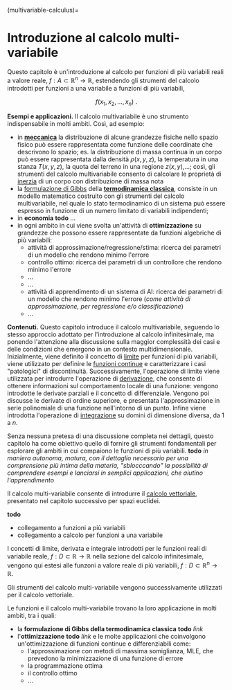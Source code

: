 (multivariable-calculus)=
# Introduzione al calcolo multi-variabile

Questo capitolo è un'introduzione al calcolo per funzioni di più variabili reali a valore reale, $f: A \subset \mathbb{R}^n \rightarrow \mathbb{R}$, estendendo gli strumenti del calcolo introdotti per funzioni a una variabile a funzioni di più variabili,

$$f(x_1, x_2, \dots, x_n) \ .$$

**Esempi e applicazioni.** Il calcolo multivariabile è uno strumento indispensabile in molti ambiti. Così, ad esempio:
- in [**meccanica**](https://basics2022.github.io/bbooks-physics-hs/ch/mechanics.html) la distribuzione di alcune grandezze fisiche nello spazio fisico può essere rappresentata come funzione delle coordinate che descrivono lo spazio; es. la distribuzione di massa continua in un corpo può essere rappresentata dalla densità $\rho(x,y,z)$, la temperatura in una stanza $T(x,y,z)$, la quota del terreno in una regione $z(x,y)$,...; così, gli strumenti del calcolo multivariabile consento di calcolare le proprietà di [inerzia](https://basics2022.github.io/bbooks-physics-hs/ch/mechanics.html/inertia.html) di un corpo con distribuzione di massa nota
- la [formulazione di Gibbs](https://basics2022.github.io/bbooks-physics-hs/ch/thermodynamics/principles-gibbs-phase-rule.html) della [**termodinamica classica**](https://basics2022.github.io/bbooks-physics-hs/ch/thermodynamics/foundation.html), consiste in un modello matematico costruito con gli strumenti del calcolo multivariabile, nel quale lo stato termodinamico di un sistema può essere espresso in funzione di un numero limitato di variabili indipendenti;
- in **economia** **todo** ...
- in ogni ambito in cui viene svolta un'attività di **ottimizzazione** su grandezze che possono essere rappresentate da funzioni algebriche di più variabili:
  - attività di approssimazione/regressione/stima: ricerca dei parametri di un modello che rendono minimo l'errore
  - controllo ottimo: ricerca dei parametri di un controllore che rendono minimo l'errore
  - ...
  - ...
  - attività di apprendimento di un sistema di AI: ricerca dei parametri di un modello che rendono minimo l'errore (*come attività di approssimazione, per regressione e/o classificazione*)
  - ...

**Contenuti.** Questo capitolo introduce il calcolo multivariabile, seguendo lo stesso approccio adottato per l'introduzione al calcolo infinitesimale, ma ponendo l'attenzione alla discussione sulla maggior complessità dei casi e delle condizioni che emergono in un contesto multidimensionale.
Inizialmente, viene definito il concetto di [limite](multivariable-calculus:limit) per funzioni di più variabili, viene utilizzato per definire le [funzioni continue](multivariable-calculus:continuity) e caratterizzare i casi "patologici" di discontinuità.
Successivamente, l'operazione di limite viene utilizzata per introdurre l'operazione di [derivazione](multivariable-calculus:derivatives), che consente di ottenere informazioni sul comportamento locale di una funzione: vengono introdotte le derivate parziali e il concetto di differenziale. Vengono poi discusse le derivate di ordine superiore, e presentata l'approssimazione in serie polinomiale di una funzione nell'intorno di un punto.
Infine viene introdotta l'operazione di [integrazione](multivariable-calculus:integrals) su domini di dimensione diversa, da $1$ a $n$.

Senza nessuna pretesa di una discussione completa nei dettagli, questo capitolo ha come obiettivo quello di fornire gli strumenti fondamentali per esplorare gli ambiti in cui compaiono le funzioni di più variabili. **todo** *in maniera autonoma, matura, con il dettaglio necessario per una comprensione più intima della materia, "sblocccando" la possibilità di comprendere esempi e lanciarsi in semplici applicazioni, che aiutino l'apprendimento*

Il calcolo multi-variabile consente di introdurre il [calcolo vettoriale](vector-calculus), presentato nel capitolo successivo per spazi euclidei.

**todo**
- collegamento a funzioni a più variabili
- collegamento a calcolo per funzioni a una variabile



I concetti di limite, derivata e integrale introdotti per le funzioni reali di variabile reale, $f: D \subset \mathbb{R} \rightarrow \mathbb{R}$ nella sezione del calcolo infinitesimale, vengono qui estesi alle funzoni a valore reale di più variabili, $f: D \subset \mathbb{R}^n \rightarrow \mathbb{R}$.

Gli strumenti del calcolo multi-variabile vengono successivamente utilizzati per il calcolo vettoriale.

Le funzioni e il calcolo multi-variabile trovano la loro applicazione in molti ambiti, tra i quali:
- la **formulazione di Gibbs della termodinamica classica** **todo** *link*
- l'**ottimizzazione** **todo** *link* e le molte applicazioni che coinvolgono un'ottimizzazione di funzioni continue e differenziabili come:
  - l'approssimazione con metodi di massima somiglianza, MLE, che prevedono la minimizzazione di una funzione di errore
  - la programmazione ottima
  - il controllo ottimo
  - ...
